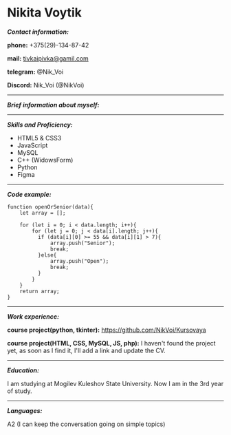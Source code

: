 # Nikita Voytik

***Contact information:***

**phone:** +375(29)-134-87-42 

**mail:** tivkaipivka@gamil.com 

**telegram:** @Nik_Voi 

**Discord:** Nik_Voi (@NikVoi)

********* 

***Brief information about myself:*** 



********* 

***Skills and Proficiency:***

+ HTML5 & CSS3 
+ JavaScript
+ MySQL
+ C++ (WidowsForm)
+ Python
+ Figma

********* 

***Code example:***

```
function openOrSenior(data){
    let array = [];

    for (let i = 0; i < data.length; i++){
        for (let j = 0; j < data[i].length; j++){
          if (data[i][0] >= 55 && data[i][1] > 7){
              array.push("Senior");
              break;
          }else{
              array.push("Open");
              break;
          }
        }
    }
    return array;
}
```

********* 

***Work experience:***

**course project(python, tkinter):** https://github.com/NikVoi/Kursovaya

**course project(HTML, CSS, MySQL, JS, php):** I haven't found the project yet, as soon as I find it, I'll add a link and update the CV.

********* 
***Education:***

I am studying at Mogilev Kuleshov State University. Now I am in the 3rd year of study.

********* 
***Languages:***

A2 (I can keep the conversation going on simple topics)

